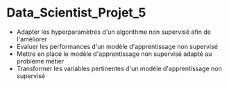 # Data_Scientist_Projet_5

<ul>
<li> Adapter les hyperparamètres d'un algorithme non supervisé afin de l'améliorer
<li> Evaluer les performances d'un modèle d'apprentissage non supervisé 
<li> Mettre en place le modèle d'apprentissage non supervisé adapté au problème métier
<li> Transformer les variables pertinentes d'un modèle d'apprentissage non supervisé
</ul>
